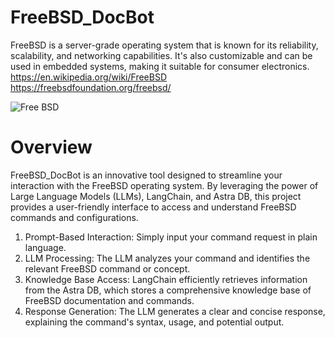 # FreeBSD_DocBot

FreeBSD is a server-grade operating system that is known for its reliability, scalability, and networking capabilities. It's also customizable and can be used in embedded systems, making it suitable for consumer electronics.
https://en.wikipedia.org/wiki/FreeBSD  
https://freebsdfoundation.org/freebsd/ 

![Free BSD](https://github.com/user-attachments/assets/42ad35c7-794a-4684-b137-57fb5eafc351)

# Overview  
FreeBSD_DocBot is an innovative tool designed to streamline your interaction with the FreeBSD operating system. By leveraging the power of Large Language Models (LLMs), LangChain, and Astra DB, this project provides a user-friendly interface to access and understand FreeBSD commands and configurations.  
1. Prompt-Based Interaction: Simply input your command request in plain language.
2. LLM Processing: The LLM analyzes your command and identifies the relevant FreeBSD command or concept.
3. Knowledge Base Access: LangChain efficiently retrieves information from the Astra DB, which stores a comprehensive knowledge base of FreeBSD documentation and commands.
4. Response Generation: The LLM generates a clear and concise response, explaining the command's syntax, usage, and potential output.


